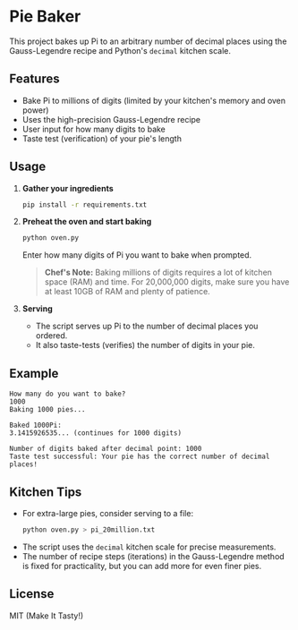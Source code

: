 # Pie Baker

This project bakes up Pi to an arbitrary number of decimal places using the Gauss-Legendre recipe and Python's `decimal` kitchen scale.

## Features
- Bake Pi to millions of digits (limited by your kitchen's memory and oven power)
- Uses the high-precision Gauss-Legendre recipe
- User input for how many digits to bake
- Taste test (verification) of your pie's length

## Usage

1. **Gather your ingredients**
   ```bash
   pip install -r requirements.txt
   ```

2. **Preheat the oven and start baking**
   ```bash
   python oven.py
   ```
   Enter how many digits of Pi you want to bake when prompted.

   > **Chef's Note:** Baking millions of digits requires a lot of kitchen space (RAM) and time. For 20,000,000 digits, make sure you have at least 10GB of RAM and plenty of patience.

3. **Serving**
   - The script serves up Pi to the number of decimal places you ordered.
   - It also taste-tests (verifies) the number of digits in your pie.

## Example
```
How many do you want to bake?
1000
Baking 1000 pies...

Baked 1000Pi:
3.1415926535... (continues for 1000 digits)

Number of digits baked after decimal point: 1000
Taste test successful: Your pie has the correct number of decimal places!
```

## Kitchen Tips
- For extra-large pies, consider serving to a file:
  ```bash
  python oven.py > pi_20million.txt
  ```
- The script uses the `decimal` kitchen scale for precise measurements.
- The number of recipe steps (iterations) in the Gauss-Legendre method is fixed for practicality, but you can add more for even finer pies.

## License
MIT (Make It Tasty!)
